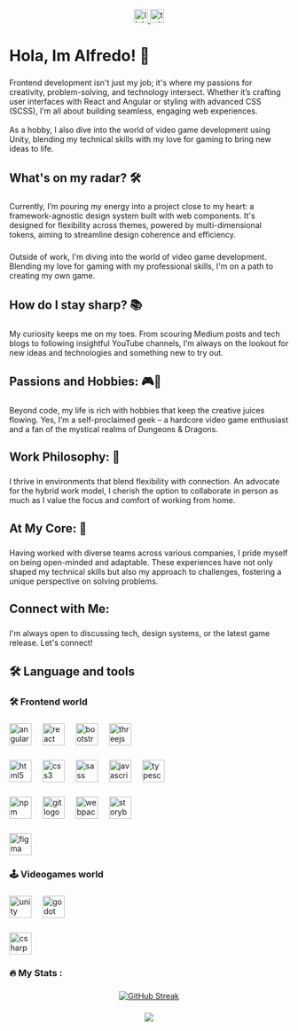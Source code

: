 <div align="center">
  <a href="https://www.linkedin.com/in/alfredwooden" target="_blank">
    <img src="https://img.shields.io/static/v1?message=LinkedIn&logo=linkedin&label=&color=0077B5&logoColor=white&labelColor=&style=for-the-badge" height="25" alt="linkedin logo"  />
  </a>
  <a href="https://twitter.com/Alfredwooden" target="_blank">
    <img src="https://img.shields.io/static/v1?message=Twitter&logo=twitter&label=&color=1DA1F2&logoColor=white&labelColor=&style=for-the-badge" height="25" alt="twitter logo"  />
  </a>
</div>

###

<h1 align="left">Hola, Im Alfredo! 👋</h1>

###

<p align="left">Frontend development isn't just my job; it's where my passions for creativity, problem-solving, and technology intersect. Whether it’s crafting user interfaces with React and Angular or styling with advanced CSS (SCSS), I’m all about building seamless, engaging web experiences.<br><br>As a hobby, I also dive into the world of video game development using Unity, blending my technical skills with my love for gaming to bring new ideas to life.</p>

###

<h2 align="left">What's on my radar? 🛠️</h2>

###

<p align="left">Currently, I’m pouring my energy into a project close to my heart: a framework-agnostic design system built with web components. It's designed for flexibility across themes, powered by multi-dimensional tokens, aiming to streamline design coherence and efficiency.</p>

###

<p align="left">Outside of work, I'm diving into the world of video game development. Blending my love for gaming with my professional skills, I'm on a path to creating my own game.</p>

###

<h2 align="left">How do I stay sharp? 📚</h2>

###

<p align="left">My curiosity keeps me on my toes. From scouring Medium posts and tech blogs to following insightful YouTube channels, I’m always on the lookout for new ideas and technologies and something new to try out.</p>

###

<h2 align="left">Passions and Hobbies: 🎮🧙</h2>

###

<p align="left">Beyond code, my life is rich with hobbies that keep the creative juices flowing. Yes, I’m a self-proclaimed geek – a hardcore video game enthusiast and a fan of the mystical realms of Dungeons & Dragons.</p>

###

<h2 align="left">Work Philosophy: 💼</h2>

###

<p align="left">I thrive in environments that blend flexibility with connection. An advocate for the hybrid work model, I cherish the option to collaborate in person as much as I value the focus and comfort of working from home.</p>

###

<h2 align="left">At My Core: 🌟</h2>

###

<p align="left">Having worked with diverse teams across various companies, I pride myself on being open-minded and adaptable. These experiences have not only shaped my technical skills but also my approach to challenges, fostering a unique perspective on solving problems.</p>

###

<h2 align="left">Connect with Me:</h2>

###

<p align="left">I'm always open to discussing tech, design systems, or the latest game release. Let's connect!</p>

###

<h2 align="left">🛠 Language and tools</h2>

###

<h3 align="left">🛠 Frontend world</h3>

###

<div align="left">
  <img src="https://cdn.jsdelivr.net/gh/devicons/devicon/icons/angularjs/angularjs-original.svg" height="40" alt="angularjs logo"  />
  <img width="12" />
  <img src="https://cdn.jsdelivr.net/gh/devicons/devicon/icons/react/react-original.svg" height="40" alt="react logo"  />
  <img width="12" />
  <img src="https://cdn.jsdelivr.net/gh/devicons/devicon/icons/bootstrap/bootstrap-original.svg" height="40" alt="bootstrap logo"  />
  <img width="12" />
  <img src="https://cdn.jsdelivr.net/gh/devicons/devicon/icons/threejs/threejs-original.svg" height="40" alt="threejs logo"  />
</div>

###

<div align="left">
  <img src="https://cdn.jsdelivr.net/gh/devicons/devicon/icons/html5/html5-original.svg" height="40" alt="html5 logo"  />
  <img width="12" />
  <img src="https://cdn.jsdelivr.net/gh/devicons/devicon/icons/css3/css3-original.svg" height="40" alt="css3 logo"  />
  <img width="12" />
  <img src="https://cdn.jsdelivr.net/gh/devicons/devicon/icons/sass/sass-original.svg" height="40" alt="sass logo"  />
  <img width="12" />
  <img src="https://cdn.jsdelivr.net/gh/devicons/devicon/icons/javascript/javascript-original.svg" height="40" alt="javascript logo"  />
  <img width="12" />
  <img src="https://cdn.jsdelivr.net/gh/devicons/devicon/icons/typescript/typescript-original.svg" height="40" alt="typescript logo"  />
</div>

###

<div align="left">
  <img src="https://cdn.jsdelivr.net/gh/devicons/devicon/icons/npm/npm-original-wordmark.svg" height="40" alt="npm logo"  />
  <img width="12" />
  <img src="https://cdn.jsdelivr.net/gh/devicons/devicon/icons/git/git-original.svg" height="40" alt="git logo"  />
  <img width="12" />
  <img src="https://cdn.jsdelivr.net/gh/devicons/devicon/icons/webpack/webpack-original.svg" height="40" alt="webpack logo"  />
  <img width="12" />
  <img src="https://cdn.jsdelivr.net/gh/devicons/devicon/icons/storybook/storybook-original.svg" height="40" alt="storybook logo"  />
</div>

###

<div align="left">
  <img src="https://cdn.jsdelivr.net/gh/devicons/devicon/icons/figma/figma-original.svg" height="40" alt="figma logo"  />
</div>

###

<h3 align="left">🕹️ Videogames world</h3>

###

<div align="left">
  <img src="https://cdn.jsdelivr.net/gh/devicons/devicon/icons/unity/unity-original.svg" height="40" alt="unity logo"  />
  <img width="12" />
  <img src="https://cdn.jsdelivr.net/gh/devicons/devicon/icons/godot/godot-original.svg" height="40" alt="godot logo"  />
</div>

###

<div align="left">
  <img src="https://cdn.jsdelivr.net/gh/devicons/devicon/icons/csharp/csharp-original.svg" height="40" alt="csharp logo"  />
</div>

###

<h3 align="left">🔥   My Stats :</h3>

###

<div align="center">
  <a href="https://git.io/streak-stats"><img src="https://streak-stats.demolab.com?user=Alfredwooden&theme=transparent" alt="GitHub Streak" /></a>
</div>

###

<div align="center">
  <img src="https://github-readme-stats.vercel.app/api?username=alfredwooden)](https://github.com/anuraghazra/github-readme-stats  />
</div>

###
